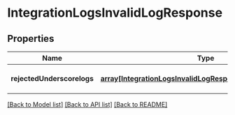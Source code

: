 # IntegrationLogsInvalidLogResponse

## Properties
Name | Type | Description | Notes
------------ | ------------- | ------------- | -------------
**rejectedUnderscorelogs** | [**array[IntegrationLogsInvalidLogResponseRejectedLogsInner]**](IntegrationLogsInvalidLogResponseRejectedLogsInner.md) |  | [optional] [default to null]

[[Back to Model list]](../README.md#documentation-for-models) [[Back to API list]](../README.md#documentation-for-api-endpoints) [[Back to README]](../README.md)


